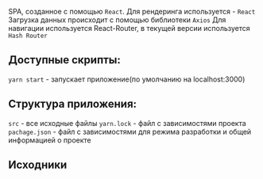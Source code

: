 SPA, созданное с помощью `React`.
Для рендеринга используется - `React`
Загрузка данных происходит с помощью библиотеки `Axios`
Для навигации используется React-Router, в текущей версии используется `Hash Router`

## Доступные скрипты:

`yarn start` - запускает приложение(по умолчанию на localhost:3000)

## Структура приложения:

`src` - все исходные файлы
`yarn.lock` - файл с зависимостями проекта
`pachage.json` - файл с зависимостями для режима разработки и общей информацией о проекте

## Исходники



